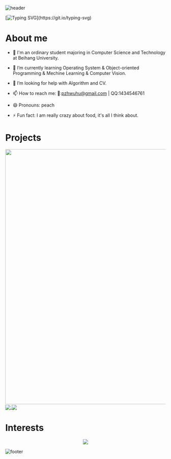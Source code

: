 
<!--
**pzhwuhu/pzhwuhu** is a ✨ _special_ ✨ repository because its `README.md` (this file) appears on your GitHub profile.
-->

![header](https://capsule-render.vercel.app/api?type=speech&height=300&color=gradient&customColorList=0&text=Hi%20there&textBg=false&desc=I'm%20pzhwuhu&fontAlignY=35&descSize=30&descAlignY=57)


[![Typing SVG](https://readme-typing-svg.demolab.com?font=Fira+Code&weight=500&size=36&pause=1000&color=fba877¢er=true&vCenter=true&width=900&height=100&lines=Welcome+to+my+Github+profile+page+!)](https://git.io/typing-svg)


# About me
- 👯 I'm an ordinary student majoring in Computer Science and Technology at Beihang University.

- 🌱 I’m currently learning Operating System & Object-oriented Programming & Mechine Learning & Computer Vision.

- 🤔 I’m looking for help with Algorithm and CV.

- 📫 How to reach me: 📧:pzhwuhu@gmail.com | QQ:1434546761

- 😄 Pronouns: peach

- ⚡ Fun fact: I am really crazy about food, it's all I think about.


# Projects
<img width="800" src="https://github-readme-activity-graph.vercel.app/graph?username=pzhwuhu&theme=github-compact&hide_border=true&area=true" />

<a href="https://github.com/anuraghazra/github-readme-stats">
  <img align="center" src="https://github-readme-stats.vercel.app/api/wakatime?username=pzhwuhu&theme=transparent&hide_border=true&layout=compact&langs_count=22" />
</a>
<a href="https://github.com/anuraghazra/convoychat">
  <img align="center" src="https://github-readme-stats.vercel.app/api/top-langs/?username=pzhwuhu&theme=transparent&hide_border=true&layout=pie&langs_count=8" />
</a>



# Interests

<p align="center">
  <a href="https://skillicons.dev">
    <img src="https://skillicons.dev/icons?i=c,java,py,linux,ubuntu,bash,anaconda,git,github,vscode,idea,vim,sublime,unreal,raspberrypi" />
  </a>
</p>



![footer](https://capsule-render.vercel.app/api?type=waving&height=300&color=gradient&customColorList=0,23,27&text=THE%20END&section=footer&fontAlignY=75&desc=Stay%20hungray,%20stay%20foolish&descAlignY=47&descSize=30)
